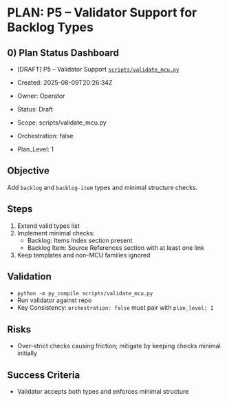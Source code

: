 # PLAN: P5 – Validator Support for Backlog Types

## 0) Plan Status Dashboard
- [DRAFT] P5 – Validator Support [`scripts/validate_mcu.py`](scripts/validate_mcu.py)

- Created: 2025-08-09T20:26:34Z
- Owner: Operator
- Status: Draft
- Scope: scripts/validate_mcu.py
- Orchestration: false
- Plan_Level: 1

## Objective
Add `backlog` and `backlog-item` types and minimal structure checks.

## Steps
1. Extend valid types list
2. Implement minimal checks:
   - Backlog: Items Index section present
   - Backlog Item: Source References section with at least one link
3. Keep templates and non-MCU families ignored

## Validation
- `python -m py_compile scripts/validate_mcu.py`
- Run validator against repo
- Key Consistency: `orchestration: false` must pair with `plan_level: 1`

## Risks
- Over-strict checks causing friction; mitigate by keeping checks minimal initially

## Success Criteria
- Validator accepts both types and enforces minimal structure

